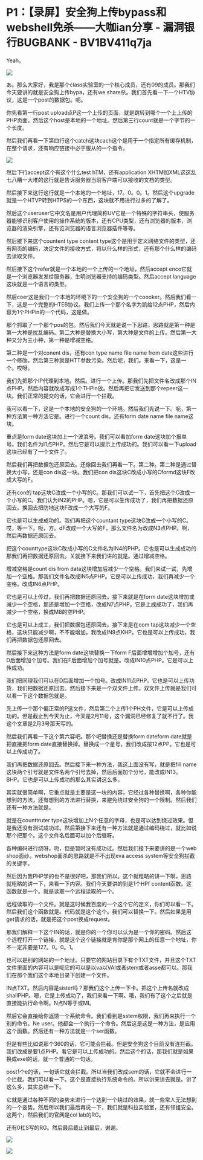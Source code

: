 # P1：【录屏】安全狗上传bypass和webshell免杀——大咖ian分享 - 漏洞银行BUGBANK - BV1BV411q7ja

Yeah。

![](img/1ced8696393d36cc2cabd3fad6b8a5fd_1.png)

あ。那么大家好，我是那个class实验室的一个核心成员，还有09的成员。那我们今天要讲的就是安全狗上传bypa，还有we share杀。我们首先看一下一个HTV协议，这是一个post的数据包。呃。

你先看第一行post upload点P这一个上传的页面，就是跳转到哪个一个上上传的PHP页面。然后这个host是本地的一个地址。然后第三行count就是一个字节的一个长度。

然后我们再看一下第四行这个catch这块cach这个是用于一个指定所有缓存机制，在整个请求，还有响应链接中必于服从的一个指令。



![](img/1ced8696393d36cc2cabd3fad6b8a5fd_3.png)

然后下行accept这个有这个什么test hTM，还有application XHTM加XML这这乱七八糟一大堆的这行就是告诉服务器当前客户端可以接收的文档的类型。

然后接下来这行这行就是一个本地的一个地址，17。0。0。1。然后这个upgrade就是一个HTVP转到HTPS的一个东西，这块就不用进行过多的了解了。

然后这个useruser它中文名是用户代理简称UV它是一个特殊的字符串头，使服务器能够识别客户使用的操作系统的版本，还有CPU类型，还有浏览器的版本，浏览器的渲染引擎，还有览浏览器的语言浏览器插件等等。

然后接下来这个countent type content type这个是用于定义网络文件的类型，还有网页的编码，决定文件的接收方式，将以什么样的形式，还有那个什么样的编码去读取文件。

然后接下这个refer就是一个本地的一个上传的一个地址，然后accept enco它就是一个浏览器发发给服务器，生明浏览器支持的编码类型。然后accept language这块就是一个语言的类型。

然后coer这是我们一个本地的环境下的一个安全狗的一个coooker。然后我们看一下，这是一个完整的HTEB协议。我们上传一个那个名字为凯给12点PHP，然后内容为1个PHPin的一个代码，这是做。

那个抓取了一个那个pos的包。然后我们今天就是说一下思路，思路就是第一种是第一大种是扰乱编码。第二大种是替换大小写，第大种是文件的上传。然后第一大种又分为三小种，第一种是增减空格。

第二种是一个对conent dis，还有con type name file name from date这些进行一个修改。然后第三种就是HTT参数污染。然后呢，我们。来看一下，这是一个。哎呀。

我们先把那个IP代理到本地。然后。进行一个上传。那我们先把文件名改成那个IN点PHP。然后内容就改成写成1个THPin放。然后再把它发送到那个repeer这一块。我们正常的提交的话，它会进行一个拦截。

我可以看一下，这是一个本地的安全狗的一个环境。然后我们先说一下。呃，第一种方法第一种方法它是。进行一个count dis，还有form date name file name这块。

重点是form date这块加上一个波浪号。我们可以看加form date这块加个报单号。我们名件为I1点PHP。然后它是可以提示上传成功的。我们可以看一下upload这块已经有了一个文件了。

然后我们再把数据包还原回去。还像回去我们再看一下。第二种。第二种是通过替换大小写，还是con dis这一块。我们把con dis这块C改成小写的Cformd这块F改成大写的F。

还有con的 tap这块C改成一个小写的C。那我们可以试一下，首先把这个C改成一个小写的C。我们认为IN2的PHP。嗯，它是可以生传成功了，我们再把数据还原回去。换回去把防地这块F改成一个大写的F。

它也是可以生成成功的。我们再把这个countant type这块C改成一个小写的C。哎，等一下。呃，方。dF改成一个大写的F，那么文件名为改成N3点PHP。啊，然后再数据还原回去。

把这个counttype这块C改成小写的C文件名为IN4的PHP。它也是可以生成成功的那我们再把数据还原回去。关就接下来我们讲的就是。通过增减空格。

增减空格是count dis from data这块增加后减少一个空格。我们来试一试，先增加一个空格。那我们文件名改成IN5点PHP。它是可以上传成功，我们再减少一个空格。改成IN6点PHP。

它也是可以上传过，我们再把数据还原回去。接下来就是在form date这块增加或减少一个空格，那还是增加一个空格，改成N7点PHP。它是上成成功了，我们再减少一个空格，换成M8的空PHP。

它也是可以上成工，我们把数据包还原回去。接下来是在com tap这块减少一个空格，这块只能减少啊，不不能增加，我改成IN9点KHP。它也是可以上传成功，我们再把数据包还原回去。

然后接下来这种方法是form date这块替换一下form F后面增增增加个加号，还有D后面增加个加号。我们在F后面增加个加号就是。改成IN10点PHP。它是可以上传成功。

我们把同理我们可以在D后面增加一个加号。改成IN11点PHP。它也是可以上传功货，我们把数据还原回去。然后接下来是一个双文件上传。双文件上传就是我们可以看一下这个数据包就是。

先上传一个那个偏正常的P这文件，然后第二个上传1个PH文件，它是可以上传成功的。但是截止到今天为止，今天是2月11号，这个漏洞已经修复了就不行了。我这个文章是2月3号那天写的。

然后我们再看一下这个第六容吧。那个吧替换还是替换form dateform date就是把直接把form date直接替换掉。替换成一个星号，我们改成按12点PP。它也是可以上传成功了。

我们再把数据还原回去。然后接下来一种方法，我这上面没有写，就是把fill name这块两个引号就是文件名两个引号去掉，然后后面加个分号，能改成IN13。BHP。它也是可以上传成功的那么其实讲这么多。

其实就很简单啊，它重点就是主要是这一块的内容，它经过各种替换啊，各种你能想到的方法，还有想到的方法进行替换，来避免绕过安全狗的一个限制。然后我们还有一种方法就是。

就是在counttruter type这块增加上N个任意的字母，也是可以达到绕过效果。但是我还没有测试成功过。然后第接下来还有一种方法就是通过编码绕过，就比如说那个把那个。这个文件名后面可以加个后缀呀。

各种编码进行绕呀。呃，但是暂时没有成功过。然后我们接下来要讲的是一个web shop面纱。webshop面杀的思路就是不不出现eva access system等安全狗拦截的关键字。

然后因为我PHP学的也不是很好吧，那我们所以。这个就粗略的讲一下啊，思路就粗略的讲一下，来看一下内容。我们今天要讲的到是1个HPf content函数。这函数就是一个。就是读取一个远程读取的一个。

远程读取的一个文件。就是这时候我百度的一个这个它的定义，你们可以看一下。然后我们这个函数就是。代码就是这个这个。我们可以替换一下。然后如果是用get请求的话，就是把这个post换成request。

那我们解释一下这个IN的话，就是你的一个你可以认为是一个你的密码。然后这个远程打开一个链接，就是这个这个链接就是肯你是那个网上的任意一个地址，你不一定非要是127。0。0。1。

也可以是别的网站的一个地址。只要它的网站目录下有个TXT文件，并且这个TXT文件里面的内容可以是呃它的可以是以va以VAI或者stem或者asse都可以。那我们在那个我们这个本地目录下创建一个文件。

IN点TXT。然后内容是sister吗？那我们这个上传一下卡。把这个上传名就改成shallPHP。嗯，它是上传成功了，我们来看一下啊。哦，我们有了这个之后就是直接能执行命令啊。N点N等于或MI。

然后它会直接给你返馈一个系统命令。我们看到是sstem权限，我们再来执行一个别的命令。Ne user。他都会一个执行一个命令。然后这是这是一种方法，是应用这个函数。然后还有一种方法就是一个ser函数。

但是有些比如说那个360的话，它可能会拦截。但是安全狗这个目前没有连拦截。我们改成是要1点PHP。看它是可以上传成功的。然后这个的话，那我们就是如果换成exel的话，就一个普通的一句话。

post1个e的话，一句话它就会拦截。所以当我们改成sem的话，它就不会进行一个拦截。我们可以看一下。这个是直接执行系统命令的。所以讲来讲去就是。讲了这么多，其实总结一下。

它就是通过各种不同的姿势来进行一个达到一个绕过的效果，就一些常人无法想到的一个姿势。然后所以我们最后再说一下，我们就是科拉实验室，还有领组安全。这两个，然后我们的官网是col lab的RG。

还有0杠S写的RG。然后最后截止到最后，谢谢。

![](img/1ced8696393d36cc2cabd3fad6b8a5fd_5.png)

![](img/1ced8696393d36cc2cabd3fad6b8a5fd_6.png)